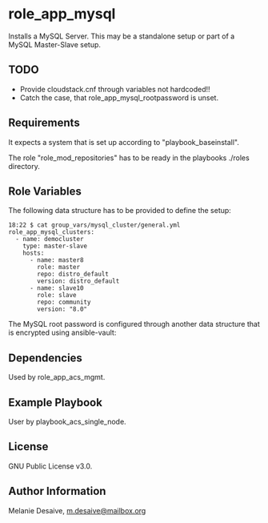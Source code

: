 role_app_mysql
=========

Installs a MySQL Server.
This may be a standalone setup or part of a MySQL Master-Slave setup.

TODO
------------

- Provide cloudstack.cnf through variables not hardcoded!!
- Catch the case, that role_app_mysql_rootpassword is unset.

Requirements
------------

It expects a system that is set up according to "playbook_baseinstall".

The role "role_mod_repositories" has to be ready in the playbooks ./roles directory.

Role Variables
--------------
The following data structure has to be provided to define the setup:

```
18:22 $ cat group_vars/mysql_cluster/general.yml
role_app_mysql_clusters:
  - name: democluster
    type: master-slave
    hosts:
      - name: master8
        role: master
        repo: distro_default
        version: distro_default
      - name: slave10
        role: slave
        repo: community
        version: "8.0"
```

The MySQL root password is configured through another data structure that is encrypted using ansible-vault:


Dependencies
------------

Used by role_app_acs_mgmt.

Example Playbook
----------------

User by playbook_acs_single_node.

License
-------

GNU Public License v3.0.

Author Information
------------------

Melanie Desaive, m.desaive@mailbox.org
